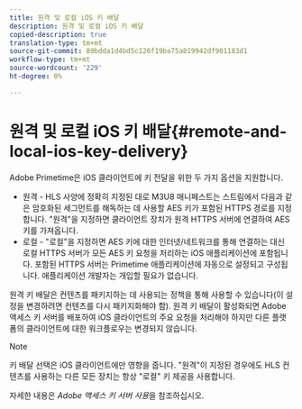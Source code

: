 ```yaml
---
title: 원격 및 로컬 iOS 키 배달
description: 원격 및 로컬 iOS 키 배달
copied-description: true
translation-type: tm+mt
source-git-commit: 89bdda1d4bd5c126f19ba75a819942df901183d1
workflow-type: tm+mt
source-wordcount: '229'
ht-degree: 0%

---
```



# 원격 및 로컬 iOS 키 배달{#remote-and-local-ios-key-delivery}

Adobe Primetime은 iOS 클라이언트에 키 전달을 위한 두 가지 옵션을 지원합니다.

* 원격 - HLS 사양에 정확히 지정된 대로 M3U8 매니페스트는 스트림에서 다음과 같은 암호화된 세그먼트를 해독하는 데 사용할 AES 키가 포함된 HTTPS 경로를 지정합니다. &quot;원격&quot;을 지정하면 클라이언트 장치가 원격 HTTPS 서버에 연결하여 AES 키를 가져옵니다.
* 로컬 - &quot;로컬&quot;을 지정하면 AES 키에 대한 인터넷/네트워크를 통해 연결하는 대신 로컬 HTTPS 서버가 모든 AES 키 요청을 처리하는 iOS 애플리케이션에 포함됩니다. 포함된 HTTPS 서버는 Primetime 애플리케이션에 자동으로 설정되고 구성됩니다. 애플리케이션 개발자는 개입할 필요가 없습니다.

원격 키 배달은 컨텐츠를 패키지하는 데 사용되는 정책을 통해 사용할 수 있습니다(이 설정을 변경하려면 컨텐츠를 다시 패키지화해야 함). 원격 키 배달이 활성화되면 Adobe 액세스 키 서버를 배포하여 iOS 클라이언트의 주요 요청을 처리해야 하지만 다른 플랫폼의 클라이언트에 대한 워크플로우는 변경되지 않습니다.

>[!NOTE]
>
>키 배달 선택은 iOS 클라이언트에만 영향을 줍니다. &quot;원격&quot;이 지정된 경우에도 HLS 컨텐츠를 사용하는 다른 모든 장치는 항상 &quot;로컬&quot; 키 제공을 사용합니다.

자세한 내용은 *Adobe 액세스 키 서버 사용*&#x200B;을 참조하십시오.
